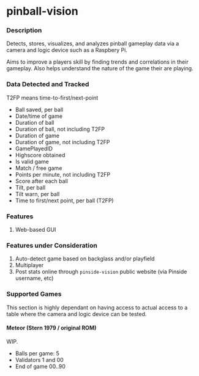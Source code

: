 # pinball-vision

### Description

Detects, stores, visualizes, and analyzes pinball gameplay data via a camera and logic device such as a Raspbery Pi.

Aims to improve a players skill by finding trends and correlations in their gameplay. Also helps understand the nature of the game their are playing.

### Data Detected and Tracked

T2FP means time-to-first/next-point 

- Ball saved, per ball
- Date/time of game
- Duration of ball
- Duration of ball, not including T2FP
- Duration of game
- Duration of game, not including T2FP
- GamePlayedID
- Highscore obtained
- Is valid game
- Match / free game
- Points per minute, not including T2FP
- Score after each ball
- Tilt, per ball
- Tilt warn, per ball
- Time to first/next point, per ball (T2FP)

### Features

1. Web-based GUI

### Features under Consideration

1. Auto-detect game based on backglass and/or playfield
1. Multiplayer
1. Post stats online through `pinside-vision` public website (via Pinside username, etc)

### Supported Games

This section is highly dependant on having access to actual access to a table where the camera and logic device can be tested.

#### Meteor (Stern 1979 / original ROM)

WIP.

- Balls per game: 5
- Validators 1 and 00
- End of game 00..90
